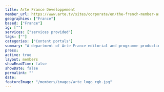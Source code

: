 ```yaml
---
title: Arte France Développement
member_url: https://www.arte.tv/sites/corporate/en/the-french-member-arte-france/
geographies: ["France"]
based: ["France"]
ig: [""] 
services: ["services provided"] 
tags: [""]
categories: ["Content portals"]
summary: "A department of Arte France editorial and programme production centre, that operates ebooks e-lending solutions for public libraries."
press:
active: true
layout: members
showReadTime: false
showDate: false
permalink: ""
date: 
featureImage: "/members/images/arte_logo_rgb.jpg"
---
```


